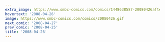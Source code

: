 ```yaml
---
extra_image: https://www.smbc-comics.com/comics/1448638587-20080426after.png
hovertext: '2008-04-26'
image: https://www.smbc-comics.com/comics/20080426.gif
next_comic: '2008-04-27'
prev_comic: '2008-04-25'
title: '2008-04-26'
---
```


